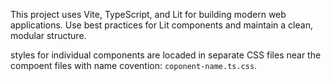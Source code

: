 <!-- Use this file to provide workspace-specific custom instructions to Copilot. For more details, visit https://code.visualstudio.com/docs/copilot/copilot-customization#_use-a-githubcopilotinstructionsmd-file -->

This project uses Vite, TypeScript, and Lit for building modern web applications. Use best practices for Lit components and maintain a clean, modular structure.

styles for individual components are locaded in separate CSS files near the compoent files with name covention: `coponent-name.ts.css`. 